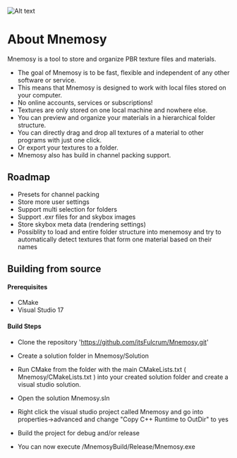 
![Alt text](Mnemosy/Resources/Textures/applicationScreenshot.png?raw=true "screenshot")


#  About Mnemosy

Mnemosy is a tool to store and organize PBR texture files and materials.

- The goal of Mnemosy is to be fast, flexible and independent of any other software or service.
- This means that Mnemosy is designed to work with local files stored on your computer.
- No online accounts, services or subscriptions!
- Textures are only stored on one local machine and nowhere else.
- You can preview and organize your materials in a hierarchical folder structure.
- You can directly drag and drop all textures of a material to other programs with just one click.
- Or export your textures to a folder.
- Mnemosy also has build in channel packing support.


## Roadmap

- Presets for channel packing
- Store more user settings
- Support multi selection for folders
- Support .exr files for and skybox images
- Store skybox meta data (rendering settings)
- Possiblity to load and entire folder structure into menemosy and try to automatically detect textures that form one material based on their names

## Building from source
#### Prerequisites
- CMake
- Visual Studio 17

#### Build Steps
- Clone the repository 'https://github.com/itsFulcrum/Mnemosy.git'
- Create a solution folder in  Mnemosy/Solution
- Run CMake from the folder with the main CMakeLists.txt ( Mnemosy/CMakeLists.txt ) into your created solution folder and create a visual studio solution.
- Open the solution Mnemosy.sln
- Right click the visual studio project called Mnemosy and go into properties->advanced and change "Copy C++ Runtime to OutDir" to yes
- Build the project for debug and/or release

- You can now execute <SolutionFolder>/MnemosyBuild/Release/Mnemosy.exe